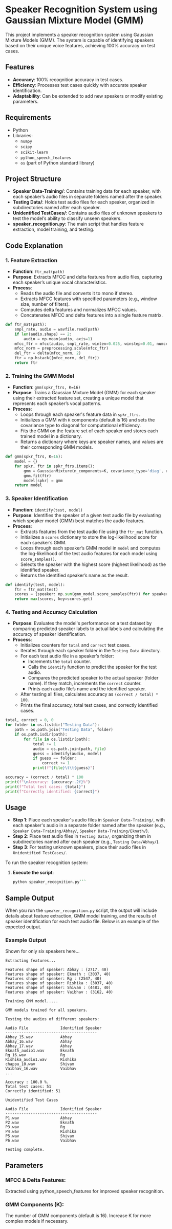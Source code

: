 # Speaker Recognition System using Gaussian Mixture Model (GMM)

This project implements a speaker recognition system using Gaussian Mixture Models (GMM). The system is capable of identifying speakers based on their unique voice features, achieving 100% accuracy on test cases.

## Features
- **Accuracy**: 100% recognition accuracy in test cases.
- **Efficiency**: Processes test cases quickly with accurate speaker identification.
- **Adaptability**: Can be extended to add new speakers or modify existing parameters.

## Requirements
- Python
- Libraries:
  - `numpy`
  - `scipy`
  - `scikit-learn`
  - `python_speech_features`
  - `os` (part of Python standard library)

## Project Structure
- **Speaker Data-Training/**: Contains training data for each speaker, with each speaker’s audio files in separate folders named after the speaker.
- **Testing Data/**: Holds test audio files for each speaker, organized in subdirectories named after each speaker.
- **Unidentified TestCases/**: Contains audio files of unknown speakers to test the model’s ability to classify unseen speakers.
- **speaker_recognition.py**: The main script that handles feature extraction, model training, and testing.

## Code Explanation

### 1. Feature Extraction
- **Function**: `ftr_mat(path)`
- **Purpose**: Extracts MFCC and delta features from audio files, capturing each speaker’s unique vocal characteristics.
- **Process**:
  - Reads the audio file and converts it to mono if stereo.
  - Extracts MFCC features with specified parameters (e.g., window size, number of filters).
  - Computes delta features and normalizes MFCC values.
  - Concatenates MFCC and delta features into a single feature matrix.

```python
def ftr_mat(path):
    smpl_rate, audio = wavfile.read(path)
    if len(audio.shape) == 2:
        audio = np.mean(audio, axis=1)
    mfcc_ftr = mfcc(audio, smpl_rate, winlen=0.025, winstep=0.01, numcep=20, nfilt=40, nfft=1200, appendEnergy=True)
    mfcc_norm = preprocessing.scale(mfcc_ftr)
    del_ftr = delta(mfcc_norm, 2)
    ftr = np.hstack([mfcc_norm, del_ftr])
    return ftr
```

### 2. Training the GMM Model
- **Function**: `gmm(spkr_ftrs, K=16)`
- **Purpose**: Trains a Gaussian Mixture Model (GMM) for each speaker using their extracted feature set, creating a unique model that represents each speaker’s vocal patterns.
- **Process**:
  - Loops through each speaker's feature data in `spkr_ftrs`.
  - Initializes a GMM with `K` components (default is 16) and sets the covariance type to diagonal for computational efficiency.
  - Fits the GMM on the feature set of each speaker and stores each trained model in a dictionary.
  - Returns a dictionary where keys are speaker names, and values are their corresponding GMM models.

```python
def gmm(spkr_ftrs, K=16):
    model = {}
    for spkr, ftr in spkr_ftrs.items():
        gmm = GaussianMixture(n_components=K, covariance_type='diag', random_state=42)
        gmm.fit(ftr)
        model[spkr] = gmm
    return model
```
### 3. Speaker Identification
- **Function**: `identify(test, model)`
- **Purpose**: Identifies the speaker of a given test audio file by evaluating which speaker model (GMM) best matches the audio features.
- **Process**:
  - Extracts features from the test audio file using the `ftr_mat` function.
  - Initializes a `scores` dictionary to store the log-likelihood score for each speaker’s GMM.
  - Loops through each speaker’s GMM model in `model` and computes the log-likelihood of the test audio features for each model using `score_samples()`.
  - Selects the speaker with the highest score (highest likelihood) as the identified speaker.
  - Returns the identified speaker’s name as the result.

```python
def identify(test, model):
    ftr = ftr_mat(test)
    scores = {speaker: np.sum(gmm_model.score_samples(ftr)) for speaker, gmm_model in model.items()}
    return max(scores, key=scores.get)
```
### 4. Testing and Accuracy Calculation
- **Purpose**: Evaluates the model's performance on a test dataset by comparing predicted speaker labels to actual labels and calculating the accuracy of speaker identification.
- **Process**:
  - Initializes counters for `total` and `correct` test cases.
  - Iterates through each speaker folder in the `Testing Data` directory.
  - For each test audio file in a speaker’s folder:
    - Increments the `total` counter.
    - Calls the `identify` function to predict the speaker for the test audio.
    - Compares the predicted speaker to the actual speaker (folder name). If they match, increments the `correct` counter.
    - Prints each audio file’s name and the identified speaker.
  - After testing all files, calculates accuracy as `(correct / total) * 100`.
  - Prints the final accuracy, total test cases, and correctly identified cases.

```python
total, correct = 0, 0
for folder in os.listdir("Testing Data"):
    path = os.path.join("Testing Data", folder)
    if os.path.isdir(path):
        for file in os.listdir(path):
            total += 1
            audio = os.path.join(path, file)
            guess = identify(audio, model)
            if guess == folder:
                correct += 1
            print(f"{file}\t\t{guess}")

accuracy = (correct / total) * 100
print(f"\nAccuracy: {accuracy:.2f}%")
print(f"Total test cases: {total}")
print(f"Correctly identified: {correct}")
```
## Usage
- **Step 1**: Place each speaker's audio files in `Speaker Data-Training/`, with each speaker's audio in a separate folder named after the speaker (e.g., `Speaker Data-Training/Abhay/`, `Speaker Data-Training/Eknath/`).
- **Step 2**: Place test audio files in `Testing Data/`, organizing them in subdirectories named after each speaker (e.g., `Testing Data/Abhay/`).
- **Step 3**: For testing unknown speakers, place their audio files in `Unidentified TestCases/`.

To run the speaker recognition system:
1. **Execute the script**:
   ```bash
   python speaker_recognition.py```
   
## Sample Output
When you run the `speaker_recognition.py` script, the output will include details about feature extraction, GMM model training, and the results of speaker identification for each test audio file. Below is an example of the expected output.

### Example Output
Shown for only six speakers here...
```plaintext
Extracting features...

Features shape of speaker: Abhay : (2717, 40)
Features shape of speaker: Eknath : (3037, 40)
Features shape of speaker: Rg : (2547, 40)
Features shape of speaker: Rishika : (3037, 40)
Features shape of speaker: Shivam : (4481, 40)
Features shape of speaker: Vaibhav : (3162, 40)

Training GMM model.....

GMM models trained for all speakers.

Testing the audios of different speakers:

Audio File              Identified Speaker
----------------------------------------
Abhay_15.wav            Abhay
Abhay_16.wav            Abhay
Abhay_17.wav            Abhay
Eknath_audio1.wav       Eknath
Rg_16.wav               Rg
Rishika_audio1.wav      Rishika
chappu_10.wav           Shivam
Vaibhav_16.wav          Vaibhav
...

Accuracy : 100.0 %.
Total test cases: 51
Correctly identified: 51

Unidentified Test Cases

Audio File              Identified Speaker
----------------------------------------
P1.wav                  Abhay
P2.wav                  Eknath
P3.wav                  Rg
P4.wav                  Rishika
P5.wav                  Shivam
P6.wav                  Vaibhav

Testing complete.
```
## Parameters
### MFCC & Delta Features:
Extracted using python_speech_features for improved speaker recognition.

### GMM Components (K):
The number of GMM components (default is 16). Increase K for more complex models if necessary.
